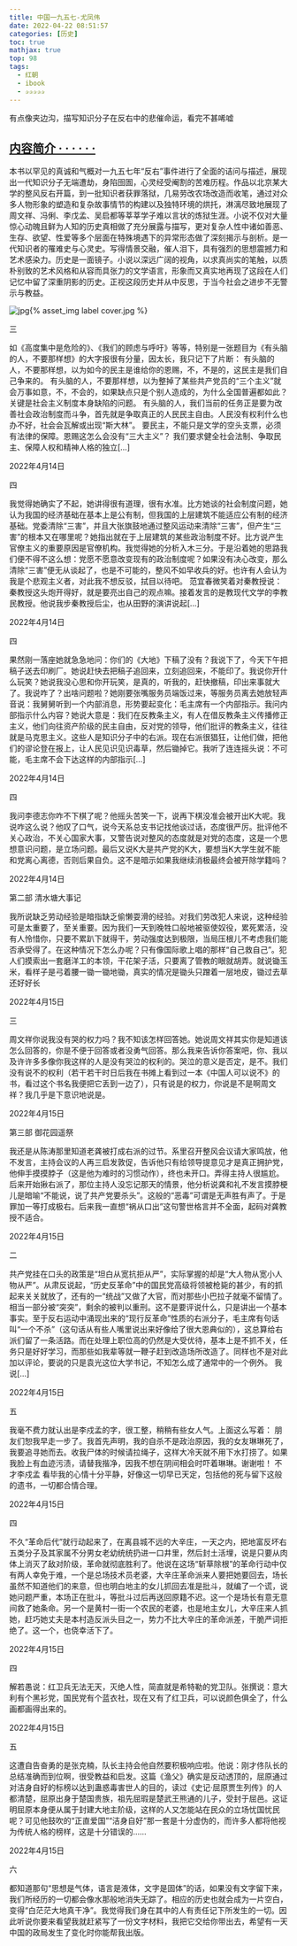 ```yaml
---
title: 中国一九五七-尤凤伟
date: 2022-04-22 08:51:57
categories: [历史]
toc: true
mathjax: true
top: 98
tags:
  - 红朝
  - ibook
  - ✰✰✰✰✰
---
```




有点像夹边沟，描写知识分子在反右中的悲催命运，看完不甚唏嘘

## [内容简介 · · · · · ·](https://book.douban.com/subject/1021677/)

本书以罕见的真诚和气概对一九五七年“反右”事件进行了全面的诘问与描述，展现出一代知识分子无端遭劫，身陷囹圄，心灵经受阉割的苦难历程。作品以北京某大学的整风反右开篇，到一批知识者获罪落狱，几易劳改农场改造而收笔，通过对众多人物形象的塑造和复杂故事情节的构建以及独特环境的烘托，淋漓尽致地展现了周文祥、冯俐、李戊孟、吴启都等莘莘学子难以言状的炼狱生涯。小说不仅对大量惊心动魄且鲜为人知的历史真相做了充分展露与描写，更对复杂人性中诸如善恶、生存、欲望、性爱等多个层面在特殊境遇下的异常形态做了深刻揭示与剖析。是一代知识者的罹难史与心灵史。写得情景交融，催人泪下，具有强烈的思想震撼力和艺术感染力。历史是一面镜子。小说以深远广阔的视角，以求真尚实的笔触，以质朴别致的艺术风格和从容而具张力的文学语言，形象而又真实地再现了这段在人们记忆中留了深重阴影的历史。正视这段历史并从中反思，于当今社会之进步不无警示与教益。

 ![jpg](https://images-cn.ssl-images-amazon.cn/images/I/41UgQ-n-4pL._SX342_BO1,204,203,200_.jpg){% asset_img label cover.jpg %}



 <!-- more -->

三

如《高度集中是危险的》、《我们的顾虑与呼吁》等等，特别是一张题目为《有头脑的人，不要那样想》的大字报很有分量，因太长，我只记下了片断： 有头脑的人，不要那样想，以为如今的民主是谁给你的恩赐，不，不是的，这民主是我们自己争来的。 有头脑的人，不要那样想，以为整掉了某些共产党员的“三个主义”就会万事如意，不，不会的，如果缺点只是个别人造成的，为什么全国普遍都如此？关键是社会主义制度本身缺陷的问题。 有头脑的人，我们当前的任务正是要为改善社会政治制度而斗争，首先就是争取真正的人民民主自由。人民没有权利什么也办不好，社会会瓦解或出现“斯大林”。 要民主，不能只是文学的空头支票，必须有法律的保障。恩赐这怎么会没有“三大主义”？ 我们要求健全社会法制、争取民主、保障人权和精神人格的独立[…]



2022年4月14日

四

我觉得她确实了不起，她讲得很有道理，很有水准。比方她谈的社会制度问题，她认为我国的经济基础在基本上是公有制，但我国的上层建筑不能适应公有制的经济基础。党委清除“三害”，并且大张旗鼓地通过整风运动来清除“三害”，但产生“三害”的根本又在哪里呢？她指出就在于上层建筑的某些政治制度不好。比方说产生官僚主义的重要原因是官僚机构。我觉得她的分析入木三分。于是沿着她的思路我们便不得不这么想：党愿不愿意改变现有的政治制度呢？如果没有决心改变，那么清除“三害”便无从谈起了，也是不可能的，整风不如早收兵的好。也许有人会认为我是个悲观主义者，对此我不想反驳，拭目以待吧。 范宜春微笑着对秦教授说：秦教授这头炮开得好，就是要亮出自己的观点嘛。接着发言的是教现代文学的李教民教授。他说我步秦教授后尘，也从田野的演讲说起[…]



2022年4月14日

四

果然刚一落座她就急急地问：你们的《大地》下稿了没有？我说下了，今天下午把稿子送去印刷厂。她说赶快去把稿子追回来，立刻追回来，不能印了。我说你开什么玩笑？她说我没心思和你开玩笑，是真的，听我的，赶快撤稿，印出来事就大了。我说咋了？出啥问题啦？她刚要张嘴服务员端饭过来，等服务员离去她放轻声音说：我舅舅听到一个内部消息，形势要起变化：毛主席有一个内部指示。我问内部指示什么内容？她说大意是：我们在反教条主义，有人在借反教条主义传播修正主义，他们向往资产阶级的民主自由，反对党的领导，他们批评的教条主义，往往就是马克思主义。这些人是知识分子中的右派。现在右派很猖狂，让他们做，把他们的谬论登在报上，让人民见识见识毒草，然后锄掉它。我听了连连摇头说：不可能，毛主席不会下达这样的内部指示[…]



2022年4月14日

四

我问李德志你咋不下棋了呢？他摇头苦笑一下，说再下棋没准会被开出K大呢。我说咋这么说？他叹了口气，说今天系总支书记找他谈过话，态度很严厉。批评他不关心政治，不关心国家大事，又警告说对整风的态度就是对党的态度，这是一个思想意识问题，是立场问题。最后又说K大是共产党的K大，要想当K大学生就不能和党离心离德，否则后果自负。这不是暗示如果我继续消极最终会被开除学籍吗？



2022年4月14日

第二部 清水塘大事记

我所说缺乏劳动经验是暗指缺乏偷懒耍滑的经验。对我们劳改犯人来说，这种经验可是太重要了，至关重要。因为我们一天到晚牲口般地被驱使奴役，累死累活，没有人怜惜你，只要不累趴下就得干，劳动强度达到极限，当局压根儿不考虑我们能否承受得了。在这种情况下怎么办呢？只有像国际歌上唱的那样“自己救自己”。犯人们摸索出一套磨洋工的本领，干花架子活，只要离了管教的眼就胡弄。就说锄玉米，看样子是弓着腰一锄一锄地锄，真实的情况是锄头只蹭着一层地皮，锄过去草还好好长



2022年4月15日

三

周文祥你说我没有哭的权力吗？我不知该怎样回答她。她说周文祥其实你是知道该怎么回答的，你是不便于回答或者没勇气回答。那么我来告诉你答案吧，你、我以及许许多多像你我这样的人是没有哭泣的权利的。哭泣的意义是否定，是不。我们没有说不的权利（若干若干时日后我在书摊上看到过一本《中国人可以说不》的书，看过这个书名我便把它丢到一边了），只有说是的权力，你说是不是啊周文祥？我几乎是下意识地说是。



2022年4月15日

第三部 御花园遥祭

我还是从陈涛那里知道老龚被打成右派的过节。系里召开整风会议请大家鸣放，他不发言，主持会议的人再三启发敦促，告诉他只有给领导提意见才是真正拥护党，他伸手摸摸脖子（这是他为难时的习惯动作），终也未开口。弄得主持人很尴尬。后来开始揪右派了，那位主持人没忘记那天的情景，他分析说龚和礼不发言摸脖梗儿是暗喻“不能说，说了共产党要杀头”。这般的“恶毒”可谓是无声胜有声了。于是罪加一等打成极右。后来我一直想“祸从口出”这句警世格言并不全面，起码对龚教授不适合。



2022年4月15日

二

共产党挂在口头的政策是“坦白从宽抗拒从严”，实际掌握的却是“大人物从宽小人物从严”。从肃反说起，“历史反革命”中的国民党高级将领被枪毙的甚少，有的抓起来关关就放了，还有的一“统战”又做了大官，而对那些小巴拉子就毫不留情了。相当一部分被“突突”，剩余的被判以重刑。这不是要评说什么，只是讲出一个基本事实。至于反右运动中涌现出来的“现行反革命”性质的右派分子，毛主席有句话叫“一个不杀”（这句话从有些人嘴里说出来好像给了很大恩典似的），这总算给右派们留了一条活路。而在处理上职位高的仍然是大受优待，基本上是不抓不关，任务只是好好学习，而那些如我辈等就一鞭子赶到改造场所改造了。同样也不是对此加以评论，要说的只是袁光这位大学书记，不知怎么成了通常中的一个例外。 我说[…]



2022年4月15日

五

我毫不费力就认出是李戍孟的字，很工整，稍稍有些女人气。上面这么写着： 朋友们恕我早走一步了。我首先声明，我的自杀不是政治原因，我的女友琳琳死了，我要追寻她而去。收我尸体的时候请拉绳子，这样大冷天就不用下水打捞了。如果我脸上有血迹污渍，请替我揩净，因我不想在阴间相会时吓着琳琳。谢谢啦！ 不才李戍孟 看毕我的心情十分平静，好像这一切早已天定，包括他的死与留下这般的遗书，一切都合情合理。



2022年4月15日

四

不久“革命后代”就行动起来了，在离县城不远的大辛庄，一天之内，把地富反坏右五类分子及其家属不分男女老幼统统扔进一口井里，然后封土活埋，说是只要从肉体上消灭了敌对阶级，革命就彻底胜利了。他说在这场“斩草除根”的革命行动中仅有两人幸免于难，一个是总场技术员老婆，大辛庄革命派来人要把她要回去，场长虽然不知道他们的来意，但也明白地主的女儿抓回去准是批斗，就编了一个谎，说她问题严重，本场正在批斗，等批斗过后再送回原籍不迟。这一个是场长有意无意间救了她条命。另一个是黄村一街一个农民的老婆，也是地主女儿，大辛庄来人抓她，赶巧她丈夫是本村造反派头目之一，势力不比大辛庄的革命派差，干脆严词拒绝了。这一个，也侥幸活下了。



2022年4月15日

四

解若愚说：红卫兵无法无天，灭绝人性，简直就是希特勒的党卫队。张撰说：意大利有个黑衫党，国民党有个蓝衣社，现在又有了红卫兵，可以说颜色俱全了，什么画都画得出来的。



2022年4月15日

五

这遭自告奋勇的是张克楠，队长主持会他自然要积极响应啦。他说：刚才佟队长的总结准确而到位啊，很受教益和启发。这篇《渔父》确实是反动透顶的，屈原通过对洁身自好的标榜以达到蛊惑毒害世人的目的，读过《史记·屈原贾生列传》的人都清楚，屈原出身于楚国贵族，祖先屈瑕是楚武王熊通的儿子，受封于屈邑。这证明屈原本身便从属于封建大地主阶级，这样的人又怎能站在民众的立场忧国忧民呢？可见他鼓吹的“正直爱国”“洁身自好”那一套是十分虚伪的，而许多人都将他视为传统人格的榜样，这是十分错误的……



2022年4月15日

六

都知道那句“思想是气体，语言是液体，文字是固体”的话，如果没有文字留下来，我们所经历的一切都会像水那般地消失无踪了。相应的历史也就会成为一片空白，变得“白茫茫大地真干净”。我觉得我们身在其中的人有责任记下所发生的一切。因此听说你要来看望我就赶紧写了一份文字材料，我把它交给你带出去，希望有一天中国的政局发生了变化时你能帮我出版。
